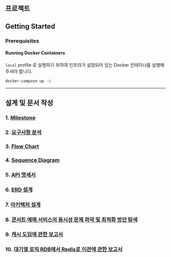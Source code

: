 ## 프로젝트

## Getting Started

### Prerequisites

#### Running Docker Containers

`local` profile 로 실행하기 위하여 인프라가 설정되어 있는 Docker 컨테이너를 실행해주셔야 합니다.

```bash
docker-compose up -d
```
---
## 설계 및 문서 작성

### 1. [Milestone](https://github.com/yangahh/concert-ticket-reservation/wiki/1.-Milestone)
### 2. [요구사항 분석](https://github.com/yangahh/concert-ticket-reservation/wiki/2.-%EC%9A%94%EA%B5%AC%EC%82%AC%ED%95%AD-%EC%A0%95%EC%9D%98)
### 3. [Flow Chart](https://github.com/yangahh/concert-ticket-reservation/wiki/3.-UML-%E2%80%90-%ED%94%8C%EB%A1%9C%EC%9A%B0-%EC%B0%A8%ED%8A%B8)
### 4. [Sequence Diagram](https://github.com/yangahh/concert-ticket-reservation/wiki/4.-UML-%E2%80%90-%EC%8B%9C%ED%80%80%EC%8A%A4-%EB%8B%A4%EC%9D%B4%EC%96%B4%EA%B7%B8%EB%9E%A8)
### 5. [API 명세서](https://app.swaggerhub.com/apis-docs/TOAUR6802/concert/1.0.0)
### 6. [ERD 설계](https://github.com/yangahh/concert-ticket-reservation/wiki/6.-ERD-%EC%84%A4%EA%B3%84)
### 7. [아키텍처 설계](https://github.com/yangahh/concert-ticket-reservation/wiki/7.-%EC%95%84%ED%82%A4%ED%85%8D%EC%B3%90-%EA%B5%AC%EC%A1%B0-%EC%84%A4%EA%B3%84)
### 8. [콘서트 예매 서비스의 동시성 문제 파악 및 최적화 방안 탐색](https://github.com/yangahh/concert-ticket-reservation/wiki/8.-%EB%8F%99%EC%8B%9C%EC%84%B1-%EC%9D%B4%EC%8A%88%EC%97%90-%EB%8C%80%ED%95%9C-%EB%B6%84%EC%84%9D)
### 9. [캐시 도입에 관한 보고서](https://massive-turn-bcc.notion.site/1-19104128f9578001a565c14f02c7e449)
### 10. [대기열 로직 RDB에서 Redis로 이관에 관한 보고서](https://massive-turn-bcc.notion.site/RDB-Redis-19104128f95780188851c1e0099f1a86?pvs=4)
